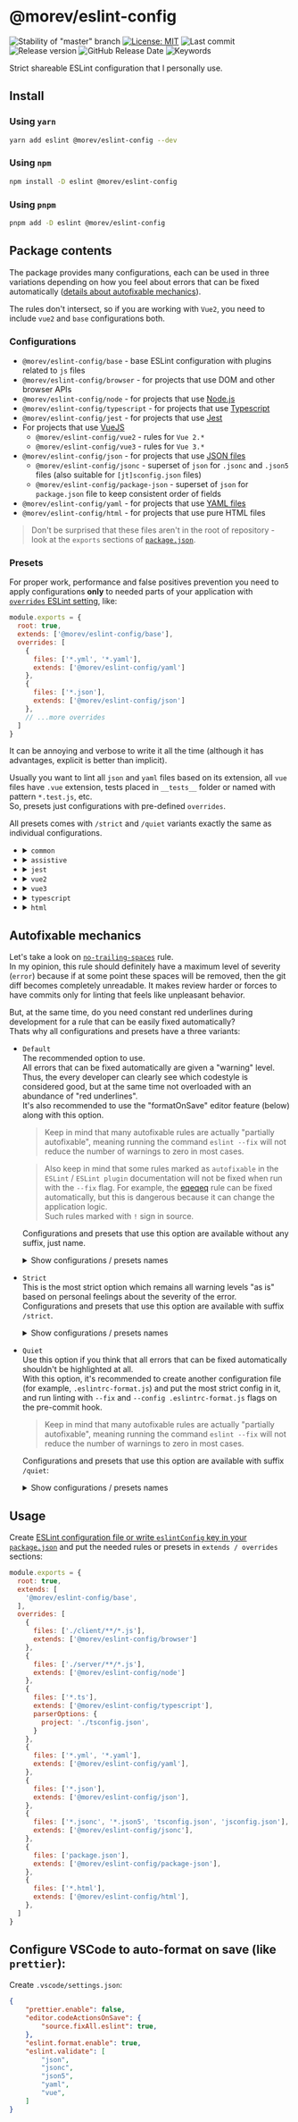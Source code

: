 # @morev/eslint-config

![Stability of "master" branch](https://img.shields.io/github/workflow/status/MorevM/eslint-config/Build/master)
[![License: MIT](https://img.shields.io/badge/License-MIT-yellow.svg)](https://opensource.org/licenses/MIT)
![Last commit](https://img.shields.io/github/last-commit/morevm/eslint-config)
![Release version](https://img.shields.io/github/v/release/morevm/eslint-config?include_prereleases)
![GitHub Release Date](https://img.shields.io/github/release-date/morevm/eslint-config)
![Keywords](https://img.shields.io/github/package-json/keywords/morevm/eslint-config)

Strict shareable ESLint configuration that I personally use.

## Install

### Using `yarn`
```bash
yarn add eslint @morev/eslint-config --dev
```

### Using `npm`
```bash
npm install -D eslint @morev/eslint-config
```

### Using `pnpm`
```bash
pnpm add -D eslint @morev/eslint-config
```

## Package contents

The package provides many configurations, each can be used in three variations depending on how you feel about errors that can be fixed automatically ([details about autofixable mechanics](#autofixable-mechanics)).

The rules don't intersect, so if you are working with `Vue2`, you need to include `vue2` and `base` configurations both.

### Configurations

* `@morev/eslint-config/base` - base ESLint configuration with plugins related to `js` files
* `@morev/eslint-config/browser` - for projects that use DOM and other browser APIs
* `@morev/eslint-config/node` - for projects that use [Node.js](https://nodejs.org/)
* `@morev/eslint-config/typescript` - for projects that use [Typescript](https://www.typescriptlang.org/)
* `@morev/eslint-config/jest` - for projects that use [Jest](https://jestjs.io/)
* For projects that use [VueJS](https://vuejs.org/)
  * `@morev/eslint-config/vue2` - rules for `Vue 2.*`
  * `@morev/eslint-config/vue3` - rules for `Vue 3.*`
* `@morev/eslint-config/json` - for projects that use [JSON files](https://en.wikipedia.org/wiki/JSON)
  * `@morev/eslint-config/jsonc` - superset of `json` for `.jsonc` and `.json5` files (also suitable for `[jt]sconfig.json` files)
  * `@morev/eslint-config/package-json` - superset of `json` for `package.json` file to keep consistent order of fields
* `@morev/eslint-config/yaml` - for projects that use [YAML files](https://en.wikipedia.org/wiki/YAML)
* `@morev/eslint-config/html` - for projects that use pure HTML files

> Don't be surprised that these files aren't in the root of repository - look at the `exports` sections of [`package.json`](./package.json).

### Presets

For proper work, performance and false positives prevention you need to apply configurations **only** to needed parts of your application with [`overrides` ESLint setting](https://eslint.org/docs/user-guide/configuring/configuration-files#configuration-based-on-glob-patterns), like:
```js
module.exports = {
  root: true,
  extends: ['@morev/eslint-config/base'],
  overrides: [
    {
      files: ['*.yml', '*.yaml'],
      extends: ['@morev/eslint-config/yaml']
    },
    {
      files: ['*.json'],
      extends: ['@morev/eslint-config/json']
    },
    // ...more overrides
  ]
}
```

It can be annoying and verbose to write it all the time (although it has advantages, explicit is better than implicit).

Usually you want to lint all `json` and `yaml` files based on its extension, all `vue` files have `.vue` extension, tests placed in `__tests__` folder or named with pattern `*.test.js`, etc. \
So, presets just configurations with pre-defined `overrides`.

All presets comes with `/strict` and `/quiet` variants exactly the same as individual configurations.

* <details>
    <summary><code>common</code></summary>

    Default preset which includes frequently used rules with default `overrides`. \
    It includes configurations:

    * `base`
    * `node`
    * `browser`
    * `typescript`
    * `jest`
    * `yaml`
    * `json`
    * `jsonc`
    * `package-json`
    * `html`

    <br />

    ```js
    module.exports = {
      root: true,
      extends: ['@morev/eslint-config/preset/common'], // or just '@morev' - it is default export
    };

    // It's the same as:
    module.exports = {
      root: true,
      extends: [
        '@morev/eslint-config/base',
        '@morev/eslint-config/node',
        '@morev/eslint-config/browser',
      ],
      overrides: [
        {
          files: ['*.ts'],
          extends: ['@morev/eslint-config/typescript'],
        },
        {
          files: ['**/__tests__/**/*.[jt]s?(x)', '**/?(*.)+(spec|test).[jt]s?(x)'],
          extends: ['@morev/eslint-config/jest'],
        },
        {
          files: ['*.yml', '*.yaml'],
          extends: ['@morev/eslint-config/yaml'],
        },
        {
          files: ['*.json', '*.json5', '*.jsonc'],
          extends: ['@morev/eslint-config/json'],
        },
        {
          files: ['*.jsonc', '*.json5', 'tsconfig.json', 'jsconfig.json'],
          extends: ['@morev/eslint-config/jsonc'],
        },
        {
          files: ['package.json'],
          extends: ['@morev/eslint-config/package-json'],
        },
        {
          files: ['*.html*'],
          extends: ['@morev/eslint-config/html'],
        },
      ],
    };
    ```
  </details>

* <details>
    <summary><code>assistive</code></summary>

    This preset includes only assistive files (`.json` and `.yaml`) overrides. \
    Configurations inside:

    * `yaml`
    * `json`
    * `jsonc`
    * `package-json`

    <br />

    ```js
    module.exports = {
      root: true,
      extends: ['@morev/eslint-config/preset/assistive'],
    };

    // It's the same as:
    module.exports = {
      root: true,
      overrides: [
        {
          files: ['*.yml', '*.yaml'],
          extends: ['@morev/eslint-config/yaml'],
        },
        {
          files: ['*.json', '*.json5', '*.jsonc'],
          extends: ['@morev/eslint-config/json'],
        },
        {
          files: ['*.jsonc', '*.json5', 'tsconfig.json', 'jsconfig.json'],
          extends: ['@morev/eslint-config/jsonc'],
        },
        {
          files: ['package.json'],
          extends: ['@morev/eslint-config/package-json'],
        },
      ],
    };
    ```
  </details>

* <details>
    <summary><code>jest</code></summary>

    This preset includes only `jest` configuration. \
    Files glob pattern is the same as [`Jest testMatch` default option](https://jestjs.io/ru/docs/configuration#testmatch-arraystring)

    <br />

    ```js
    module.exports = {
      root: true,
      extends: ['@morev/eslint-config/preset/jest'],
    };

    // It's the same as:
    module.exports = {
      root: true,
      overrides: [
        {
          files: ['**/__tests__/**/*.[jt]s?(x)', '**/?(*.)+(spec|test).[jt]s?(x)'],
          extends: ['@morev/eslint-config/jest'],
        },
      ],
    };
    ```
  </details>

* <details>
    <summary><code>vue2</code></summary>

    Preset includes `vue2` rules for Vue files.

    <br />

    ```js
    module.exports = {
      root: true,
      extends: ['@morev/eslint-config/preset/vue2'],
    };

    // It's the same as:
    module.exports = {
      root: true,
      overrides: [
        {
          files: ['*.vue'],
          extends: ['@morev/eslint-config/vue2'],
        },
      ],
    };
    ```
  </details>

* <details>
    <summary><code>vue3</code></summary>

    Includes `vue3` rules for Vue files.

    > Note: `vue2` and `vue3` are separated configurations not referring to each other.

    ```js
    module.exports = {
      root: true,
      extends: ['@morev/eslint-config/preset/vue3'],
    };

    // It's the same as:
    module.exports = {
      root: true,
      overrides: [
        {
          files: ['*.vue'],
          extends: ['@morev/eslint-config/vue3'],
        },
      ],
    };
    ```

  </details>

* <details>
   <summary><code>typescript</code></summary>

   Includes `typescript` rules for TS files.

   <br />

    ```js
    module.exports = {
      root: true,
      extends: ['@morev/eslint-config/preset/typescript'],
    };

    // It's the same as:
    module.exports = {
      root: true,
      overrides: [
        {
          files: ['*.ts'],
          extends: ['@morev/eslint-config/typescript'],
        },
      ],
    };
    ```
  </details>

* <details>
    <summary><code>html</code></summary>

    Includes `html` rules for HTML files.

    <br />

    ```js
    module.exports = {
      root: true,
      extends: ['@morev/eslint-config/preset/html'],
    };

    // It's the same as:
    module.exports = {
      root: true,
      overrides: [
        {
          files: ['*.html'],
          extends: ['@morev/eslint-config/html'],
        },
      ],
    };
    ```

  </details>

## Autofixable mechanics

Let's take a look on [`no-trailing-spaces`](https://eslint.org/docs/rules/no-trailing-spaces) rule. \
In my opinion, this rule should definitely have a maximum level of severity (`error`) because if at some point these spaces will be removed, then the git diff becomes completely unreadable.
It makes review harder or forces to have commits only for linting that feels like unpleasant behavior.

But, at the same time, do you need constant red underlines during development for a rule that can be easily fixed automatically? \
Thats why all configurations and presets have a three variants:

* `Default` \
  The recommended option to use. \
  All errors that can be fixed automatically are given a "warning" level.
  Thus, the every developer can clearly see which codestyle is considered good, but at the same time not overloaded with an abundance of "red underlines". \
  It's also recommended to use the "formatOnSave" editor feature (below) along with this option.

  > Keep in mind that many autofixable rules are actually "partially autofixable",
  > meaning running the command `eslint --fix` will not reduce the number of warnings to zero in most cases.

  > Also keep in mind that some rules marked as `autofixable` in the `ESLint` / `ESLint plugin` documentation will not be fixed when run with the `--fix` flag.
  > For example, the [eqeqeq](https://eslint.org/docs/rules/eqeqeq) rule can be fixed automatically, but this is dangerous because it can change the application logic. \
  > Such rules marked with `!` sign in source.

  Configurations and presets that use this option are available without any suffix, just name.

  <details>
    <summary>Show configurations / presets names</summary>

    ```bash
    # Configurations
    '@morev/eslint-config/base'
    '@morev/eslint-config/browser'
    '@morev/eslint-config/node'
    '@morev/eslint-config/jest'
    '@morev/eslint-config/typescript'
    '@morev/eslint-config/vue2'
    '@morev/eslint-config/vue3'
    '@morev/eslint-config/yaml'
    '@morev/eslint-config/json'
    '@morev/eslint-config/jsonc'
    '@morev/eslint-config/package-json'
    '@morev/eslint-config/html'

    # Presets
    '@morev/eslint-config/preset/common' # Also available as '@morev' - default export
    '@morev/eslint-config/preset/jest'
    '@morev/eslint-config/preset/typescript'
    '@morev/eslint-config/preset/assistive'
    '@morev/eslint-config/preset/vue2'
    '@morev/eslint-config/preset/vue3'
    '@morev/eslint-config/preset/html'
    ```
  </details>

* `Strict` \
  This is the most strict option which remains all warning levels "as is" based on personal feelings about the severity of the error. \
  Configurations and presets that use this option are available with suffix `/strict`.

  <details>
    <summary>Show configurations / presets names</summary>

    ```bash
    # Configurations
    '@morev/eslint-config/base/strict'
    '@morev/eslint-config/browser/strict'
    '@morev/eslint-config/node/strict'
    '@morev/eslint-config/jest/strict'
    '@morev/eslint-config/typescript/strict'
    '@morev/eslint-config/vue2/strict'
    '@morev/eslint-config/vue3/strict'
    '@morev/eslint-config/yaml/strict'
    '@morev/eslint-config/json/strict'
    '@morev/eslint-config/jsonc/strict'
    '@morev/eslint-config/package-json/strict'
    '@morev/eslint-config/html/strict'

    # Presets
    '@morev/eslint-config/preset/common/strict'
    '@morev/eslint-config/preset/jest/strict'
    '@morev/eslint-config/preset/typescript/strict'
    '@morev/eslint-config/preset/assistive/strict'
    '@morev/eslint-config/preset/vue2/strict'
    '@morev/eslint-config/preset/vue3/strict'
    '@morev/eslint-config/preset/html/strict'
    ```
  </details>

* `Quiet` \
  Use this option if you think that all errors that can be fixed automatically shouldn't be highlighted at all. \
  With this option, it's recommended to create another configuration file (for example, `.eslintrc-format.js`) and
  put the most strict config in it, and run linting with `--fix` and `--config .eslintrc-format.js` flags on the pre-commit hook.

  > Keep in mind that many autofixable rules are actually "partially autofixable",
  > meaning running the command `eslint --fix` will not reduce the number of warnings to zero in most cases.

  Configurations and presets that use this option are available with suffix `/quiet`:

  <details>
    <summary>Show configurations / presets names</summary>

    ```bash
    # Configurations
    '@morev/eslint-config/base/quiet'
    '@morev/eslint-config/browser/quiet'
    '@morev/eslint-config/node/quiet'
    '@morev/eslint-config/jest/quiet'
    '@morev/eslint-config/typescript/quiet'
    '@morev/eslint-config/vue2/quiet'
    '@morev/eslint-config/vue3/quiet'
    '@morev/eslint-config/yaml/quiet'
    '@morev/eslint-config/json/quiet'
    '@morev/eslint-config/jsonc/quiet'
    '@morev/eslint-config/package-json/quiet'
    '@morev/eslint-config/html/quiet'

    # Presets
    '@morev/eslint-config/preset/common/quiet'
    '@morev/eslint-config/preset/jest/quiet'
    '@morev/eslint-config/preset/typescript/quiet'
    '@morev/eslint-config/preset/assistive/quiet'
    '@morev/eslint-config/preset/vue2/quiet'
    '@morev/eslint-config/preset/vue3/quiet'
    '@morev/eslint-config/preset/html/quiet'
    ```
  </details>

## Usage

Create [ESLint configuration file or write `eslintConfig` key in your `package.json`](https://eslint.org/docs/user-guide/configuring/configuration-files#configuration-file-formats)
and put the needed rules or presets in `extends / overrides` sections:

```js
module.exports = {
  root: true,
  extends: [
    '@morev/eslint-config/base',
  ],
  overrides: [
    {
      files: ['./client/**/*.js'],
      extends: ['@morev/eslint-config/browser']
    },
    {
      files: ['./server/**/*.js'],
      extends: ['@morev/eslint-config/node']
    },
    {
      files: ['*.ts'],
      extends: ['@morev/eslint-config/typescript'],
      parserOptions: {
        project: './tsconfig.json',
      }
    },
    {
      files: ['*.yml', '*.yaml'],
      extends: ['@morev/eslint-config/yaml'],
    },
    {
      files: ['*.json'],
      extends: ['@morev/eslint-config/json'],
    },
    {
      files: ['*.jsonc', '*.json5', 'tsconfig.json', 'jsconfig.json'],
      extends: ['@morev/eslint-config/jsonc'],
    },
    {
      files: ['package.json'],
      extends: ['@morev/eslint-config/package-json'],
    },
    {
      files: ['*.html'],
      extends: ['@morev/eslint-config/html'],
    },
  ]
}
```

## Configure VSCode to auto-format on save (like `prettier`):

Create `.vscode/settings.json`:
```json
{
	"prettier.enable": false,
	"editor.codeActionsOnSave": {
		"source.fixAll.eslint": true,
	},
	"eslint.format.enable": true,
	"eslint.validate": [
		"json",
		"jsonc",
		"json5",
		"yaml",
		"vue",
	]
}
```
